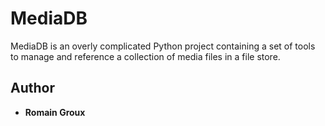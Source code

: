 MediaDB
=======

MediaDB is an overly complicated Python project containing a set of tools to manage and reference a collection of media files in a file store.


## Author

* **Romain Groux**
